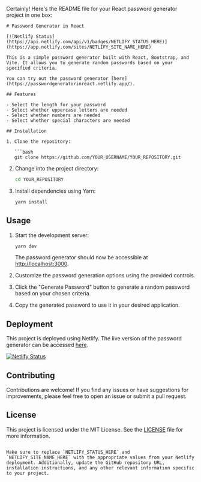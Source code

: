 Certainly! Here's the README file for your React password generator project in one box:

```
# Password Generator in React

[![Netlify Status](https://api.netlify.com/api/v1/badges/NETLIFY_STATUS_HERE)](https://app.netlify.com/sites/NETLIFY_SITE_NAME_HERE)

This is a simple password generator built with React, Bootstrap, and Vite. It allows you to generate random passwords based on your specified criteria.

You can try out the password generator [here](https://passwordgeneratorinreact.netlify.app/).

## Features

- Select the length for your password
- Select whether uppercase letters are needed
- Select whether numbers are needed
- Select whether special characters are needed

## Installation

1. Clone the repository:

   ```bash
   git clone https://github.com/YOUR_USERNAME/YOUR_REPOSITORY.git
   ```

2. Change into the project directory:

   ```bash
   cd YOUR_REPOSITORY
   ```

3. Install dependencies using Yarn:

   ```bash
   yarn install
   ```

## Usage

1. Start the development server:

   ```bash
   yarn dev
   ```

   The password generator should now be accessible at [http://localhost:3000](http://localhost:3000).

2. Customize the password generation options using the provided controls.

3. Click the "Generate Password" button to generate a random password based on your chosen criteria.

4. Copy the generated password to use it in your desired application.

## Deployment

This project is deployed using Netlify. The live version of the password generator can be accessed [here](https://passwordgeneratorinreact.netlify.app/).

[![Netlify Status](https://api.netlify.com/api/v1/badges/NETLIFY_STATUS_HERE)](https://app.netlify.com/sites/https://passwordgeneratorinreact.netlify.app/)

## Contributing

Contributions are welcome! If you find any issues or have suggestions for improvements, please feel free to open an issue or submit a pull request.

## License

This project is licensed under the MIT License. See the [LICENSE](LICENSE) file for more information.
```

Make sure to replace `NETLIFY_STATUS_HERE` and `NETLIFY_SITE_NAME_HERE` with the appropriate values from your Netlify deployment. Additionally, update the GitHub repository URL, installation instructions, and any other relevant information specific to your project.

